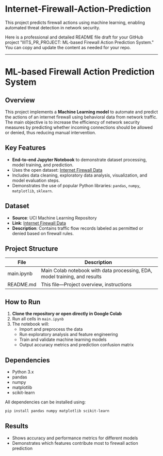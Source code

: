 # Internet-Firewall-Action-Prediction
This project predicts firewall actions using machine learning, enabling automated threat detection in network security.

Here is a professional and detailed README file draft for your GitHub project "IIITS_PR_PROJECT: ML-based Firewall Action Prediction System." You can copy and update the content as needed for your repo.

***

# ML-based Firewall Action Prediction System

## Overview

This project implements a **Machine Learning model** to automate and predict the actions of an internet firewall using behavioral data from network traffic. The main objective is to increase the efficiency of network security measures by predicting whether incoming connections should be allowed or denied, thus reducing manual intervention.

## Key Features

- **End-to-end Jupyter Notebook** to demonstrate dataset processing, model training, and prediction.
- Uses the open dataset: [Internet Firewall Data](https://archive.ics.uci.edu/ml/datasets/Internet+Firewall+Data)
- Includes data cleaning, exploratory data analysis, visualization, and model evaluation steps.
- Demonstrates the use of popular Python libraries: `pandas`, `numpy`, `matplotlib`, `sklearn`.

## Dataset

- **Source**: UCI Machine Learning Repository
- **Link**: [Internet Firewall Data](https://archive.ics.uci.edu/ml/datasets/Internet+Firewall+Data)
- **Description**: Contains traffic flow records labeled as permitted or denied based on firewall rules.

## Project Structure

| File          | Description                                      |
|---------------|--------------------------------------------------|
| main.ipynb    | Main Colab notebook with data processing, EDA, model training, and results |
| README.md     | This file—Project overview, instructions |

## How to Run

1. **Clone the repository or open directly in Google Colab**
2. Run all cells in `main.ipynb`
3. The notebook will:
   - Import and preprocess the data
   - Run exploratory analysis and feature engineering
   - Train and validate machine learning models
   - Output accuracy metrics and prediction confusion matrix

## Dependencies

- Python 3.x
- pandas
- numpy
- matplotlib
- scikit-learn

All dependencies can be installed using:
```bash
pip install pandas numpy matplotlib scikit-learn
```

## Results

- Shows accuracy and performance metrics for different models
- Demonstrates which features contribute most to firewall action prediction
